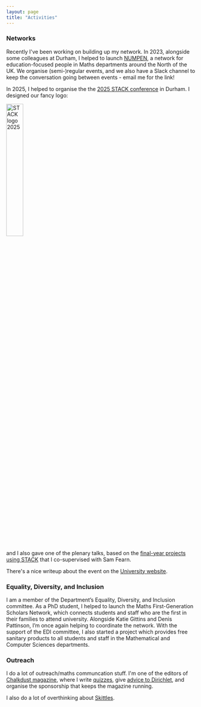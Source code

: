 ```yaml
---
layout: page
title: "Activities"
---
```


### Networks

Recently I've been working on building up my network. In 2023, alongside some colleagues at Durham, I helped to launch [NUMPEN](https://www.numpen.net/events/inaugural-meeting), a network for education-focused people in Maths departments around the North of the UK. We organise (semi-)regular events, and  we also have a Slack channel to keep the conversation going between events - email me for the link!

In 2025, I helped to organise the the [2025 STACK conference](https://sites.google.com/view/stack2025/home) in Durham. I designed our fancy logo:

<img src="{{ site.github.url }}/assets/img/STACK-2025.png" alt = "STACK logo 2025" width=30%>

and I also gave one of the plenary talks, based on the [final-year projects using STACK](/_posts/2025-06-05-students-writing-STACK.md) that I co-supervised with Sam Fearn.

There's a nice writeup about the event on the [University website](https://www.durham.ac.uk/departments/academic/mathematical-sciences/news/department-of-mathematical-sciences-hosted-international-stack-conference-2025/).



### Equality, Diversity, and Inclusion

I am a member of the Department’s Equality, Diversity, and Inclusion committee. As a PhD student, I helped to launch the Maths First-Generation Scholars Network, which connects students and staff who are the first in their families to attend university. Alongside Katie Gittins and Denis Pattinson, I’m once again helping to coordinate the network. With the support of the EDI committee, I also started a project which provides free sanitary products to all students and staff in the Mathematical and Computer Sciences departments.


### Outreach 

I do a lot of outreach/maths communcation stuff. I'm one of the editors of [Chalkdust magazine](https://www.chalkdustmagazine.com), where I write [quizzes](https://chalkdustmagazine.com/category/regulars/quiz/), give [advice to Dirichlet](https://chalkdustmagazine.com/category/regulars/dear-dirichlet/), and organise the sponsorship that keeps the magazine running. 

I also do a lot of overthinking about [Skittles](/skittles).
